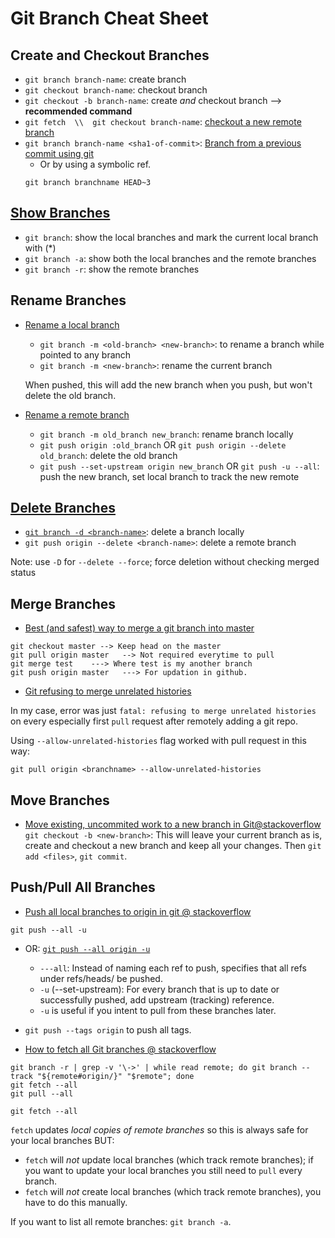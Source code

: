 # Git Branch Cheat Sheet

## Create and Checkout Branches

- `git branch branch-name`: create branch
- `git checkout branch-name`: checkout branch
- `git checkout -b branch-name`: create *and* checkout branch --> **recommended command**
- `git fetch  \\  git checkout branch-name`: [checkout a new remote branch](http://stackoverflow.com/a/1783426/1833118)
- `git branch branch-name <sha1-of-commit>`: [Branch from a previous commit using git](https://stackoverflow.com/a/2816728/1833118)
  - Or by using a symbolic ref.
  ```
  git branch branchname HEAD~3
  ```

## [Show Branches](http://gitready.com/intermediate/2009/02/13/list-remote-branches.html)

- `git branch`: show the local branches and mark the current local branch with (\*)
- `git branch -a`: show both the local branches and the remote branches
- `git branch -r`: show the remote branches

## Rename Branches

- [Rename a local branch](http://stackoverflow.com/a/6591218/1833118)
  - `git branch -m <old-branch> <new-branch>`: to rename a branch while pointed to any branch
  - `git branch -m <new-branch>`: rename the current branch

  When pushed, this will add the new branch when you push, but won't delete the old branch.
- [Rename a remote branch](http://stackoverflow.com/a/16220970/1833118)
  - `git branch -m old_branch new_branch`: rename branch locally
  - `git push origin :old_branch` OR `git push origin --delete old_branch`: delete the old branch
  - `git push --set-upstream origin new_branch` OR `git push -u --all`: push the new branch, set local branch to track the new remote

## [Delete Branches](http://stackoverflow.com/a/10999165/1833118)

- [`git branch -d <branch-name>`](https://makandracards.com/makandra/621-git-delete-a-branch-local-or-remote): delete a branch locally
- `git push origin --delete <branch-name>`: delete a remote branch

Note: use `-D` for `--delete --force`; force deletion without checking merged status

## Merge Branches

- [Best (and safest) way to merge a git branch into master](http://stackoverflow.com/a/5602109/1833118)

```
git checkout master --> Keep head on the master
git pull origin master   --> Not required everytime to pull
git merge test    ---> Where test is my another branch
git push origin master   ---> For updation in github. 
```

- [Git refusing to merge unrelated histories](http://stackoverflow.com/q/37937984/1833118)

In my case, error was just `fatal: refusing to merge unrelated histories` 
on every especially first `pull` request after remotely adding a git repo.

Using `--allow-unrelated-histories` flag worked with pull request in this way:

```
git pull origin <branchname> --allow-unrelated-histories
```

## Move Branches

- [Move existing, uncommited work to a new branch in Git@stackoverflow](http://stackoverflow.com/q/1394797/1833118)
`git checkout -b <new-branch>`: This will leave your current branch as is, create and checkout a new branch and keep all your changes. Then `git add <files>`, `git commit`.

## Push/Pull All Branches

- [Push all local branches to origin in git @ stackoverflow](https://stackoverflow.com/a/23892232/1833118)

```
git push --all -u
```

- OR: [`git push --all origin -u`](https://stackoverflow.com/a/10479068/1833118)
  - `---all`: Instead of naming each ref to push, specifies that all refs under refs/heads/ be pushed.
  - `-u` (--set-upstream): For every branch that is up to date or successfully pushed,
add upstream (tracking) reference.
  - `-u` is useful if you intent to pull from these branches later.
- `git push --tags origin` to push all tags.

- [How to fetch all Git branches @ stackoverflow](https://stackoverflow.com/q/10312521/1833118)

```
git branch -r | grep -v '\->' | while read remote; do git branch --track "${remote#origin/}" "$remote"; done
git fetch --all
git pull --all
```

```
git fetch --all
```

`fetch` updates *local copies of remote branches* so this is always safe for your local branches BUT:
- `fetch` will *not* update local branches (which track remote branches); 
if you want to update your local branches you still need to `pull` every branch.
- `fetch` will *not* create local branches (which track remote branches), 
you have to do this manually. 

If you want to list all remote branches: `git branch -a`.
